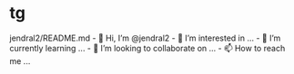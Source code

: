 # tg
jendral2/README.md - 👋 Hi, I’m @jendral2 - 👀 I’m interested in ... - 🌱 I’m currently learning ... - 💞️ I’m looking to collaborate on ... - 📫 How to reach me ...
